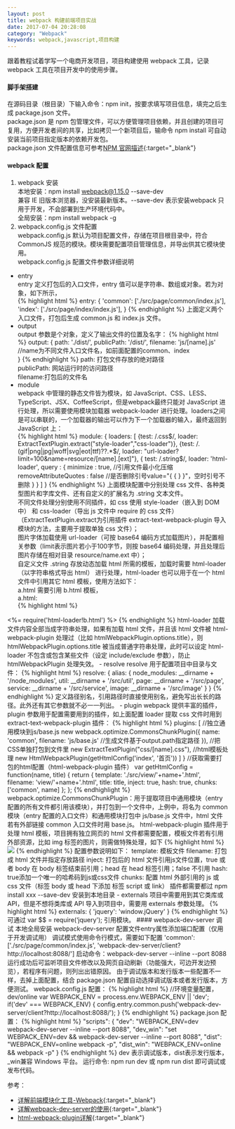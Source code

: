 ```yaml
---
layout: post
title: webpack 构建前端项目实战
date: 2017-07-04 20:28:08
category: "Webpack"
keywords: webpack,javascript,项目构建
---
```


跟着教程试着学写一个电商开发项目，项目构建使用 webpack 工具，记录 webpack 工具在项目开发中的使用步骤。

#### 脚手架搭建  
在源码目录（根目录）下输入命令：npm init，按要求填写项目信息，填完之后生成 package.json 文件。  
package.json 是 npm 包管理文件，可以方便管理项目依赖，并且创建的项目可复用，方便开发者间的共享，比如拷贝一个新项目后，输命令 npm install 可自动安装当前项目指定版本的依赖开发包。  
package.json 文件配置信息可参考[NPM 官网描述](https://docs.npmjs.com/getting-started/using-a-package.json){:target="_blank"}  
#### webpack 配置  
1. webpack 安装  
本地安装：npm install webpack@1.15.0 --save-dev  
兼容 IE 旧版本浏览器，没安装最新版本。--save-dev 表示安装webpack 只用于开发，不会部署到生产环境代码中。  
全局安装：npm install webpack -g  
2. webpack.config.js 文件配置  
webpack.config.js 默认为项目配置文件，存储在项目根目录中，符合 CommonJS 规范的模块。模块需要配置项目管理信息，并导出供其它模块使用。  
webpack.config.js 配置文件参数详细说明  
- entry  
entry 定义打包后的入口文件，entry 值可以是字符串、数组或对象。若为对象，如下所示，  
{% highlight html %}
entry: {
	'common': ['./src/page/common/index.js'],
	'index': ['./src/page/index/index.js'],
}
{% endhighlight %}
上面定义两个入口文件，打包后生成 common.js 和 index.js 文件。  
- output  
output 参数是个对象，定义了输出文件的位置及名字：
{% highlight html %}
output: {
	path: './dist/',
	publicPath: '/dist/',
	filename: 'js/[name].js'  //name为不同文件入口文件名，如前面配置的common、index  
}
{% endhighlight %}
  path: 打包文件存放的绝对路径   
  publicPath: 网站运行时的访问路径  
  filename:打包后的文件名  
- module  
webpack 中管理的静态文件皆为模块，如 JavaScript、CSS、LESS、TypeScript、JSX、CoffeeScript，但是webpack最终只能对 JavaScript 进行处理，所以需要使用模块加载器 webpack-loader 进行处理。loaders之间是可以串联的，一个加载器的输出可以作为下一个加载器的输入，最终返回到 JavaScript 上：  
{% highlight html %}
module: {
	loaders: [
		{test: /\.css$/, loader: ExtractTextPlugin.extract("style-loader","css-loader")},
		{test: /\.(gif|png|jpg|woff|svg|eot|ttf)\??.*$/, loader: "url-loader?limit=100&name=resource/[name].[ext]"},
		{
            test: /\.string$/, 
            loader: 'html-loader',
            query : {
                minimize : true,  //引用文件最小化压缩
                removeAttributeQuotes : false  //是否删除引号value="{ { } }"，空时引号不删除
            }
        }
	]
}
{% endhighlight %}
上面模块配置中分别处理 css 文件、各种类型图片和字库文件、还有自定义的扩展名为 .string 文本文件。  
不同文件处理分别使用不同插件，如 css 使用 style-loader（嵌入到 DOM 中） 和 css-loader（导出 js 文件中 require 的 css 文件）（ExtractTextPlugin.extract为引用插件 extract-text-webpack-plugin 导入模块的方法，主要用于提取单独 css 文件）；  
图片字体加载使用 url-loader（可按 base64 编码方式加载图片），并配置相关参数（limit表示图片若小于100字节，则按 base64 编码处理，并且处理后图片存储在相对目录 resource/name.ext 中）；  
自定义文件 .string 存放动态加载 html 所需的模板，加载时需要 html-loader（以字符串格式导出 html） 进行处理，html-loader 也可以用于在一个 html 文件中引用其它 html 模板，使用方法如下：  
a.html 需要引用 b.html 模板，  
a.html:  
{% highlight html %}
<!DOCTYPE html>
<html lang="en">
    <%= require('html-loader!b.html') %>
    <body>
    </body>
</html>
{% endhighlight %}  
html-loader 加载文件内容全部当成字符串处理，如果有加载 html 文件，并且该 html 文件被 html-webpack-plugin 处理过（比如 htmlWebpackPlugin.options.title），则 htmlWebpackPlugin.options.title 被当成普通字符串处理，此时可以设定 html-loader 不包含或包含某些文件（设定 include/exclude 参数），防止 htmlWebpackPlugin 处理失效。    
- resolve  
resolve 用于配置项目中目录与文件：  
{% highlight html %}
resolve: {
	alias: {
		node_modules: __dirname + '/node_modules',
		util: __dirname + '/src/util',
		page: __dirname + '/src/page',
		service: __dirname + '/src/service',
		image: __dirname + '/src/image'
	}
}
{% endhighlight %}
定义路径别名，引用路径时直接使用别名，避免写出长长的路径。此外还有其它参数就不必一一列出。  
- plugin  
webpack 提供丰富的插件，plugin 参数用于配置需要用到的插件，如上面配置 loader 提取 css 文件时用到 extract-text-webpack-plugin 插件：
{% highlight html %}
plugins: [
		//独立通用模块到js/base.js
		new webpack.optimize.CommonsChunkPlugin({
			name: 'common',
			filename: 'js/base.js'  //生成文件基于output.path指定路径
		}),
		//把CSS单独打包到文件里
		new ExtractTextPlugin("css/[name].css"),
		//html模板处理
		new HtmlWebpackPlugin(getHtmlConfig('index', '首页'))
	]
}
//获取需要打包的html配置（html-webpack-plugin 插件）
var getHtmlConfig = function(name, title) {
	return {
			template: './src/view/'+name+'.html',
			filename: 'view/'+name+'.html',
			title: title,
			inject: true,
			hash: true,
			chunks: ['common', name]
		};
};
{% endhighlight %}
webpack.optimize.CommonsChunkPlugin：用于提取项目中通用模块（entry 配置的所有文件都引用该模块），并打包到一个文件中，上例中，将名为 common 模块（entry 配置的入口文件）和通用模块打包中 js/base.js 文件中，html 文件若有外部链接 common 入口文件时用 base.js。  
html-webpack-plugin 插件用于处理 html 模板，项目拥有独立网页的 html 文件都需要配置，模板文件若有引用外部资源，比如 img 标签的图片，则需做特殊处理，如下
{% highlight html %}  
<img src="<%= require('相对路径') %>" />  
{% endhighlight %}
配置参数说明如下：  
template: 模板文件  
filename: 打包成 html 文件并指定存放路径  
inject: 打包后的 html 文件引用js文件位置，true 或者 body 在 body 标签结束前引用；head 在 head 标签引用；false 不引用  
hash: true添加一个唯一的哈希码到js或css文件  
chunks: 配置 html 外部引用的 js 或 css 文件（标签 body 或 head 下添加 标签 script 或 link）  
插件都需要都过 npm install xxx --save-dev 安装到本地目录  
- externals  
项目中需要用到其它类库或 API，但是不想将类库或 API 导入到项目中，需要用 externals 参数处理。 
{% highlight html %}
externals: {
	'jquery': 'window.jQuery'
}
{% endhighlight %}
可通过 var $$ = require(‘jquery'); 引用模块。
#### webpack-dev-server 调试  
本地全局安装 webpack-dev-server  
配置文件entry属性添加端口配置（仅用于开发调试用）  
调试模式使用命令行模式，需要如下配置  
'common': ['./src/page/common/index.js', 'webpack-dev-server/client?http://localhost:8088/']  
启动命令：webpack-dev-server --inline --port 8088  
运行成功后可监听项目文件修改以及网页自动刷新（功能强大，可边开发边预览），若程序有问题，则列出出错原因。  
由于调试版本和发行版本一些配置不一样，去掉上面配置，结合 package.json 配置自动选择调试版本或者发行版本，方便测试。  
webpack.config.js 配置：  
{% highlight html %}
//环境变量配置，dev/online
var WEBPACK_ENV = process.env.WEBPACK_ENV || 'dev';
if('dev' === WEBPACK_ENV) {
	config.entry.common.push('webpack-dev-server/client?http://localhost:8088/');
}
{% endhighlight %}
package.json 配置：
{% highlight html %}
"scripts": {
	"dev": "WEBPACK_ENV=dev webpack-dev-server --inline --port 8088",
	"dev_win": "set WEBPACK_ENV=dev && webpack-dev-server --inline --port 8088",
	"dist": "WEBPACK_ENV=online webpack -p",
	"dist_win": "WEBPACK_ENV=online && webpack -p"
}
{% endhighlight %}
dev 表示调试版本，dist表示发行版本，_win兼容 Windows 平台。  
运行命令: npm run dev 或 npm run dist 即可调试或发布代码。  

参考：  
- [详解前端模块化工具-Webpack](https://github.com/dwqs/blog/issues/21){:target="_blank"}
- [详解webpack-dev-server的使用](https://segmentfault.com/a/1190000006964335){:target="_blank"}
- [html-webpack-plugin详解](http://www.cnblogs.com/wonyun/p/6030090.html){:target="_blank"}

